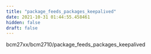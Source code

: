 ```yaml
---
title: "package_feeds_packages_keepalived"
date: 2021-10-31 01:44:55.458461
hidden: false
draft: false
---
```


bcm27xx/bcm2710/package_feeds_packages_keepalived

